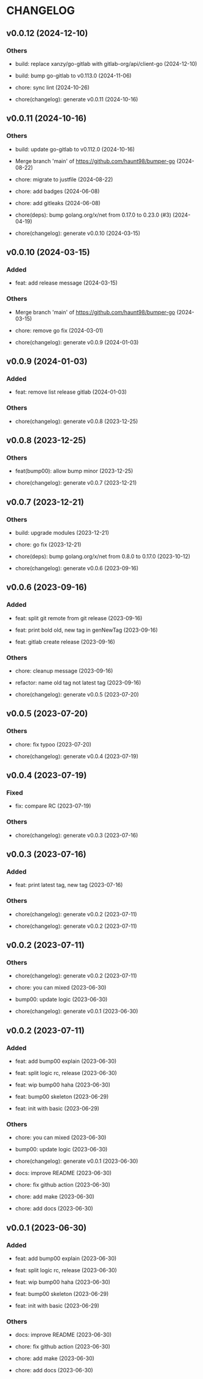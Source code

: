 # CHANGELOG

## v0.0.12 (2024-12-10)

### Others

- build: replace xanzy/go-gitlab with gitlab-org/api/client-go (2024-12-10)

- build: bump go-gitlab to v0.113.0 (2024-11-06)

- chore: sync lint (2024-10-26)

- chore(changelog): generate v0.0.11 (2024-10-16)

## v0.0.11 (2024-10-16)

### Others

- build: update go-gitlab to v0.112.0 (2024-10-16)

- Merge branch 'main' of https://github.com/haunt98/bumper-go (2024-08-22)

- chore: migrate to justfile (2024-08-22)

- chore: add badges (2024-06-08)

- chore: add gitleaks (2024-06-08)

- chore(deps): bump golang.org/x/net from 0.17.0 to 0.23.0 (#3) (2024-04-19)

- chore(changelog): generate v0.0.10 (2024-03-15)

## v0.0.10 (2024-03-15)

### Added

- feat: add release message (2024-03-15)

### Others

- Merge branch 'main' of https://github.com/haunt98/bumper-go (2024-03-15)

- chore: remove go fix (2024-03-01)

- chore(changelog): generate v0.0.9 (2024-01-03)

## v0.0.9 (2024-01-03)

### Added

- feat: remove list release gitlab (2024-01-03)

### Others

- chore(changelog): generate v0.0.8 (2023-12-25)

## v0.0.8 (2023-12-25)

### Others

- feat(bump00): allow bump minor (2023-12-25)

- chore(changelog): generate v0.0.7 (2023-12-21)

## v0.0.7 (2023-12-21)

### Others

- build: upgrade modules (2023-12-21)

- chore: go fix (2023-12-21)

- chore(deps): bump golang.org/x/net from 0.8.0 to 0.17.0 (2023-10-12)

- chore(changelog): generate v0.0.6 (2023-09-16)

## v0.0.6 (2023-09-16)

### Added

- feat: split git remote from git release (2023-09-16)

- feat: print bold old, new tag in genNewTag (2023-09-16)

- feat: gitlab create release (2023-09-16)

### Others

- chore: cleanup message (2023-09-16)

- refactor: name old tag not latest tag (2023-09-16)

- chore(changelog): generate v0.0.5 (2023-07-20)

## v0.0.5 (2023-07-20)

### Others

- chore: fix typoo (2023-07-20)

- chore(changelog): generate v0.0.4 (2023-07-19)

## v0.0.4 (2023-07-19)

### Fixed

- fix: compare RC (2023-07-19)

### Others

- chore(changelog): generate v0.0.3 (2023-07-16)

## v0.0.3 (2023-07-16)

### Added

- feat: print latest tag, new tag (2023-07-16)

### Others

- chore(changelog): generate v0.0.2 (2023-07-11)

- chore(changelog): generate v0.0.2 (2023-07-11)

## v0.0.2 (2023-07-11)

### Others

- chore(changelog): generate v0.0.2 (2023-07-11)

- chore: you can mixed (2023-06-30)

- bump00: update logic (2023-06-30)

- chore(changelog): generate v0.0.1 (2023-06-30)

## v0.0.2 (2023-07-11)

### Added

- feat: add bump00 explain (2023-06-30)

- feat: split logic rc, release (2023-06-30)

- feat: wip bump00 haha (2023-06-30)

- feat: bump00 skeleton (2023-06-29)

- feat: init with basic (2023-06-29)

### Others

- chore: you can mixed (2023-06-30)

- bump00: update logic (2023-06-30)

- chore(changelog): generate v0.0.1 (2023-06-30)

- docs: improve README (2023-06-30)

- chore: fix github action (2023-06-30)

- chore: add make (2023-06-30)

- chore: add docs (2023-06-30)

## v0.0.1 (2023-06-30)

### Added

- feat: add bump00 explain (2023-06-30)

- feat: split logic rc, release (2023-06-30)

- feat: wip bump00 haha (2023-06-30)

- feat: bump00 skeleton (2023-06-29)

- feat: init with basic (2023-06-29)

### Others

- docs: improve README (2023-06-30)

- chore: fix github action (2023-06-30)

- chore: add make (2023-06-30)

- chore: add docs (2023-06-30)

